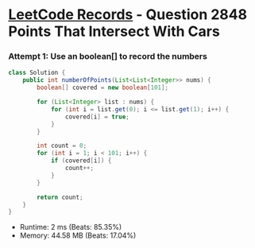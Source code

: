 # [LeetCode Records](../../README.md) - Question 2848 Points That Intersect With Cars

### Attempt 1: Use an boolean[] to record the numbers
```java
class Solution {
    public int numberOfPoints(List<List<Integer>> nums) {
        boolean[] covered = new boolean[101];

        for (List<Integer> list : nums) {
            for (int i = list.get(0); i <= list.get(1); i++) {
                covered[i] = true;
            }
        }

        int count = 0;
        for (int i = 1; i < 101; i++) {
            if (covered[i]) {
                count++;
            }
        }

        return count;
    }
}
```
- Runtime: 2 ms (Beats: 85.35%)
- Memory: 44.58 MB (Beats: 17.04%)

<br>
